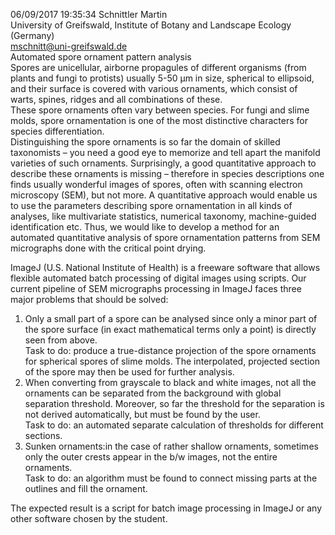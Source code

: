 06/09/2017 19:35:34 Schnittler Martin  
University of Greifswald, Institute of Botany and Landscape Ecology (Germany)  
mschnitt@uni-greifswald.de  
Automated spore ornament pattern analysis  
Spores are unicellular, airborne propagules of different organisms (from plants and fungi to protists) usually 5-50 µm in size, spherical to ellipsoid, and their surface is covered with various ornaments, which consist of warts, spines, ridges and all combinations of these.  
These spore ornaments often vary between species. For fungi and slime molds, spore ornamentation is one of the most distinctive characters for species differentiation.  
Distinguishing the spore ornaments is so far the domain of skilled taxonomists – you need a good eye to memorize and tell apart the manifold varieties of such ornaments. Surprisingly, a good quantitative approach to describe these ornaments is missing – therefore in species descriptions one finds usually wonderful images of spores, often with scanning electron microscopy (SEM), but not more. A quantitative approach would enable us to use the parameters describing spore ornamentation in all kinds of analyses, like multivariate statistics, numerical taxonomy, machine-guided identification etc. Thus, we would like to develop a method for an automated quantitative analysis of spore ornamentation patterns from SEM micrographs done with the critical point drying.   

ImageJ (U.S. National Institute of Health) is a freeware software that allows flexible automated batch processing of digital images using scripts. Our current pipeline of SEM micrographs processing in ImageJ faces three major problems that should be solved:
1) Only a small part of a spore can be analysed since only a minor part of the spore surface (in exact mathematical terms only a point) is directly seen from above.   
Task to do: produce a true-distance projection of the spore ornaments for spherical spores of slime molds. The interpolated, projected section of the spore may then be used for further analysis.  
2) When converting from grayscale to black and white images, not all the ornaments can be separated from the background with global separation threshold. Moreover, so far the threshold for the separation is not derived automatically, but must be found by the user.   
Task to do: an automated separate calculation of thresholds for different sections.   
3) Sunken ornaments:in the case of rather shallow ornaments, sometimes only the outer crests appear in the b/w images, not the entire ornaments.   
Task to do: an algorithm must be found to connect missing parts at the outlines and fill the ornament.    

The expected result is a script for batch image processing in ImageJ or any other software chosen by the student.   
